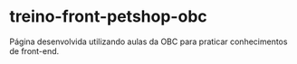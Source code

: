 # treino-front-petshop-obc
Página desenvolvida utilizando aulas da OBC para praticar conhecimentos de front-end.
